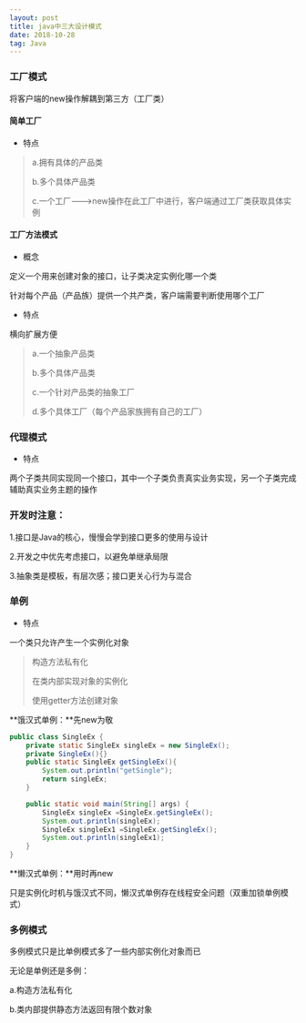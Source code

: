 ```yaml
---
layout: post
title: java中三大设计模式
date: 2018-10-28
tag: Java
--- 
```

### 工厂模式

将客户端的new操作解耦到第三方（工厂类）

#### 简单工厂

- 特点

> a.拥有具体的产品类
>
> b.多个具体产品类
>
> c.一个工厂--->new操作在此工厂中进行，客户端通过工厂类获取具体实例

#### 工厂方法模式

- 概念

定义一个用来创建对象的接口，让子类决定实例化哪一个类

针对每个产品（产品族）提供一个共产类，客户端需要判断使用哪个工厂

- 特点

横向扩展方便

> a.一个抽象产品类
>
> b.多个具体产品类
>
> c.一个针对产品类的抽象工厂
>
> d.多个具体工厂（每个产品家族拥有自己的工厂）

### 代理模式

- 特点

两个子类共同实现同一个接口，其中一个子类负责真实业务实现，另一个子类完成辅助真实业务主题的操作

### 开发时注意：

1.接口是Java的核心，慢慢会学到接口更多的使用与设计

2.开发之中优先考虑接口，以避免单继承局限

3.抽象类是模板，有层次感；接口更关心行为与混合

### 单例

- 特点

一个类只允许产生一个实例化对象

>构造方法私有化
>
>在类内部实现对象的实例化
>
>使用getter方法创建对象

**饿汉式单例：**先new为敬

```java
public class SingleEx {
    private static SingleEx singleEx = new SingleEx();
    private SingleEx(){}
    public static SingleEx getSingleEx(){
        System.out.println("getSingle");
        return singleEx;
    }

    public static void main(String[] args) {
        SingleEx singleEx =SingleEx.getSingleEx();
        System.out.println(singleEx);
        SingleEx singleEx1 =SingleEx.getSingleEx();
        System.out.println(singleEx1);
    }
}
```



**懒汉式单例：**用时再new

只是实例化时机与饿汉式不同，懒汉式单例存在线程安全问题（双重加锁单例模式）

### 多例模式

多例模式只是比单例模式多了一些内部实例化对象而已

无论是单例还是多例：

a.构造方法私有化

b.类内部提供静态方法返回有限个数对象